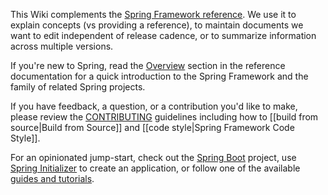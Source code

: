 This Wiki complements the [Spring Framework reference](https://docs.spring.io/spring/docs/current/spring-framework-reference/). We use it to explain concepts (vs providing a reference), to maintain documents we want to edit independent of release cadence, or to summarize information across multiple versions.

If you're new to Spring, read the [Overview](https://docs.spring.io/spring/docs/current/spring-framework-reference/overview.html#spring-introduction) section in the reference documentation for a quick introduction to the Spring Framework and the family of related Spring projects.

If you have feedback, a question, or a contribution you'd like to make, please review the [CONTRIBUTING](https://github.com/SpringSource/spring-framework/blob/master/CONTRIBUTING.md) guidelines including how to [[build from source|Build from Source]] and [[code style|Spring Framework Code Style]].

For an opinionated jump-start, check out the [Spring Boot](https://projects.spring.io/spring-boot/) project, use [Spring Initializer](https://start.spring.io/) to create an application, or follow one of the available [guides and tutorials](https://spring.io/guides).
